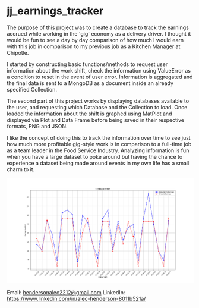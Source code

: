 # jj_earnings_tracker

The purpose of this project was to create a database to track the earnings accrued while working in the 'gig' economy as a delivery driver. I thought it would be fun to see a day by day comparison of how much I would earn with this job in comparison to my previous job as a Kitchen Manager at Chipotle.

I started by constructing basic functions/methods to request user information about the work shift, check the information using ValueError as a condition to reset in the event of user error. Information is aggregated and the final data is sent to a MongoDB as a document inside an already specified Collection.

The second part of this project works by displaying databases available to the user, and requesting which Database and the Collection to load. Once loaded the information about the shift is graphed using MatPlot and displayed via Plot and Data Frame before being saved in their respective formats, PNG and JSON.

I like the concept of doing this to track the information over time to see just how much more profitable gig-style work is in comparison to a full-time job as a team leader in the Food Service Industry. Analyzing information is fun when you have a large dataset to poke around but having the chance to experience a dataset being made around events in my own life has a small charm to it.

![Plot Comparison](https://github.com/HendersonAlec2212/jj_earnings_tracker/blob/main/visualizations/JJ_vs_Chipotle_Earnings.png)


Email: hendersonalec2212@gmail.com
LinkedIn: https://www.linkedin.com/in/alec-henderson-8011b521a/
